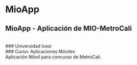 # MioApp
## MioApp - Aplicación de MIO-MetroCali
<br>
### Universidad Icesi
<br>
### Curso: Aplicaciones Móviles
<br>
Aplicación Móvil para concurso de MetroCali. 


